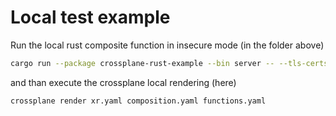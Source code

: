 # Local test example

Run the local rust composite function in insecure mode (in the folder above)
```bash
cargo run --package crossplane-rust-example --bin server -- --tls-certs-dir . --insecure
```
and than execute the crossplane local rendering (here)
```bash
crossplane render xr.yaml composition.yaml functions.yaml
```
